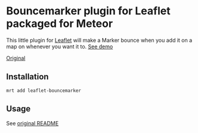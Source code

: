 # Bouncemarker plugin for Leaflet packaged for Meteor

This little plugin for [Leaflet](http://leafletjs.com/) will make a Marker bounce when you add it on a map on whenever you want it to. [See demo](http://maximeh.github.io/leaflet.bouncemarker/)

[Original](https://github.com/maximeh/leaflet.bouncemarker)


Installation
-------------

`mrt add leaflet-bouncemarker`

Usage
-------------
See [original README](https://github.com/maximeh/leaflet.bouncemarker#usage)